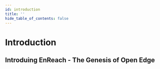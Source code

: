 ```yaml
---
id: introduction
title: ''
hide_table_of_contents: false
---
```


# Introduction

## Introduing EnReach - The Genesis of Open Edge